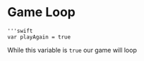 

# Game Loop 

```
'''swift
var playAgain = true
```

While this variable is  `true` our game will loop
